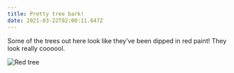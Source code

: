 ```yaml
---
title: Pretty tree bark!
date: 2021-03-22T02:00:11.647Z
---
```

Some of the trees out here look like they’ve been dipped in red paint! They look really coooool.

![Red tree](/images/1466d967-a534-40c1-ab49-244b61fbf19a.jpeg "Paint dipped tree")